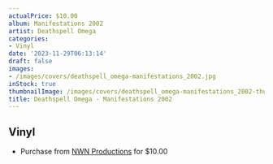 ```yaml
---
actualPrice: $10.00
album: Manifestations 2002
artist: Deathspell Omega
categories:
- Vinyl
date: '2023-11-29T06:13:14'
draft: false
images:
- /images/covers/deathspell_omega-manifestations_2002.jpg
inStock: true
thumbnailImage: /images/covers/deathspell_omega-manifestations_2002-thumb.jpg
title: Deathspell Omega - Manifestations 2002
---
```


## Vinyl
* Purchase from [NWN Productions](http://shop.nwnprod.com/index.php?route=product/product&path=75&product_id=38152&sort=pd.name&order=ASC) for $10.00
